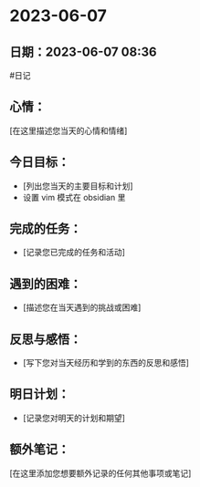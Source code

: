 # 2023-06-07

## 日期：2023-06-07 08:36

#日记

## 心情：

[在这里描述您当天的心情和情绪]

## 今日目标：

- [列出您当天的主要目标和计划]
- 设置 vim 模式在 obsidian 里

## 完成的任务：

- [记录您已完成的任务和活动]

## 遇到的困难：

- [描述您在当天遇到的挑战或困难]

## 反思与感悟：

- [写下您对当天经历和学到的东西的反思和感悟]

## 明日计划：

- [记录您对明天的计划和期望]

## 额外笔记：

[在这里添加您想要额外记录的任何其他事项或笔记]
